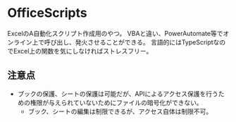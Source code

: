 # OfficeScripts

ExcelのA自動化スクリプト作成用のやつ。
VBAと違い、PowerAutomate等でオンライン上で呼び出し、発火させることができる。
言語的にはTypeScriptなのでExcel上の関数を気にしなければストレスフリー。

## 注意点

- ブックの保護、シートの保護は可能だが、APIによるアクセス保護を行うための権限が与えられていないためにファイルの暗号化ができない。
  - ブック、シートの編集は制限できるが、アクセス自体は制限不可。
